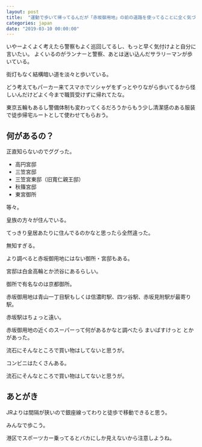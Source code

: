 ```yaml
---
layout: post
title:  "運動で歩いて帰ってるんだが「赤坂御用地」の前の道路を使ってることに全く気づいてなかった"
categories: japan
date: "2019-03-10 00:00:00"
---
```


いやーよくよく考えたら警察もよく巡回してるし、もっと早く気付けよと自分に言いたい。
よくいるのがランナーと警察、あとは迷い込んだサラリーマンが歩いている。


街灯もなく結構暗い道を淡々と歩いている。


どう考えてもパーカー来てスマホでソシャゲをずっとやりながら歩いてるから怪しいんだけどよく今まで職質受けずに帰れてたな。


東京五輪もあるし警備体制も変わってくるだろうからもう少し清潔感のある服装で徒歩帰宅ルートとして使わせてもらおう。


## 何があるの？

正直知らないのでググった。


- 高円宮邸
- 三笠宮邸
- 三笠宮東邸（旧寬仁親王邸）
- 秋篠宮邸
- 東宮御所


等々。


皇族の方々が住んでいる。


てっきり皇居あたりに住んでるのかなと思ったら全然違った。


無知すぎる。


より調べると赤坂御用地にはない御所・宮邸もある。


宮邸は白金高輪とか渋谷にあるらしい。


御所で有名なのは京都御所。


赤坂御用地は青山一丁目駅もしくは信濃町駅、四ツ谷駅、赤坂見附駅が最寄り駅。


赤坂駅はちょっと遠い。


赤坂御用地の近くのスーパーって何があるかなと調べたら まいばすけっと とかがあった。


流石にそんなところで買い物はしてないと思うが。


コンビニはたくさんある。


流石にそんなところで買い物はしてないと思うが。


## あとがき

JRよりは間隔が狭いので銀座線ってわりと徒歩で移動できると思う。


みんなで歩こう。


港区でスポーツカー乗ってるとバカにしか見えないから注意しようね。
